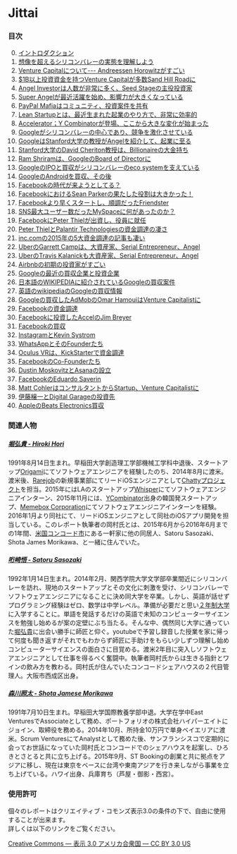 # Jittai

### 目次

0. [イントロダクション](Reports/intro.md)
1. [想像を超えるシリコンバレーの実態を理解しよう](Reports/01.md)
2. [Venture Capitalについて--- Andreessen Horowitzがすごい](Reports/02.md)
3. [$1B以上投資資金を持つVenture Capitalが多数Sand Hill Roadに](Reports/03.md)
4. [Angel Investorは人数が非常に多く、Seed Stageの主役投資家](Reports/04.md)
5. [Super Angelが最近活躍を始め、影響力が大きくなっている](Reports/05.md)
6. [PayPal Mafiaはコミュニティ、投資案件を共有](Reports/06.md)
7. [Lean Startupとは、最近生まれた起業のやり方で、非常に効率的](Reports/07.md)
8. [Accelerator；Y Combinatorが登場、ここから大きな変化が始まった](Reports/08.md)
9. [Googleがシリコンバレーの中心であり、競争を激化させている](Reports/09.md)
10. [GoogleはStanford大学の教授がAngelを紹介して、起業に至る](Reports/10.md)
11. [Stanford大学のDavid Cheriton教授は、Billionaireの大金持ち](Reports/11.md)
12. [Ram Shriramは、GoogleのBoard of Directorに](Reports/12.md)
13. [GoogleのIPOと買収がシリコンバレーのeco systemを支えている](Reports/13.md)
14. [GoogleのAndroidを買収、その後](Reports/14.md)
15. [Facebookの時代が来ようとしてる？](Reports/15.md)
16. [FacebookにおけるSean Parkerの果たした役割は大きかった！](Reports/16.md)
17. [Facebookより早くスタートし、順調だったFriendster](Reports/17.md)
18. [SNS最大ユーザー数だったMySpaceに何があったのか？](Reports/18.md)
19. [FacebookにPeter Thielが出資し、役員に就任](Reports/19.md)
20. [Peter ThielとPalantir Technologiesの資金調達の凄さ](Reports/20.md)
21. [inc.comの2015年の5大資金調達の記事も凄い](Reports/21.md)
22. [UberのGarrett Campは、大資産家、Serial Entrepreneur、Angel](Reports/22.md)
23. [UberのTravis Kalanickも大資産家、Serial Entrepreneur、Angel](Reports/23.md)
24. [Airbnbの初期の投資家がすごい](Reports/24.md)
25. [Googleの最近の買収企業と投資企業](Reports/25.md)
26. [日本語のWIKIPEDIAに紹介されているGoogleの買収案件](Reports/26.md)
27. [英語のwikipediaのGoogleの買収情報](Reports/27.md)
28. [Googleの買収したAdMobのOmar HamouiはVenture Capitalistに](Reports/28.md)
29. [Facebookの資金調達](Reports/29.md)
30. [Facebookに投資したAccelのJim Breyer](Reports/30.md)
31. [Facebookの買収](Reports/31.md)
32. [InstagramとKevin Systrom](Reports/32.md)
33. [WhatsAppとそのFounderたち](Reports/33.md)
34. [Oculus VRは、KickStarterで資金調達](Reports/34.md)
35. [FacebookのCo-Founderたち](Reports/35.md)
36. [Dustin MoskovitzとAsanaの設立](Reports/36.md)
37. [FacebookのEduardo Saverin](Reports/37.md)
38. [Matt CohlerはコンサルタントからStartup、Venture Capitalistに](Reports/38.md)
39. [伊藤穣一とDigital Garageの投資先](Reports/39.md)
40. [AppleのBeats Electronics買収](Reports/40.md)

### 関連人物

##### [堀弘貴 - Hiroki Hori](http://hirokihori.com/about)  
1991年8月14日生まれ。早稲田大学創造理工学部機械工学科中退後、スタートアップ[Origami](https://origami.com)にてソフトウェアエンジニアを経験したのち、2014年8月に渡米。渡米後、[Rarejob](https://www.rarejob.com/)の新規事業部にてリードiOSエンジニアとして[Chattyプロジェクト](https://www.rarejob.com/chatty_intro/)を担当。2015年にはLAのスタートアップ[Whisper](https://whisper.sh/)にてソフトウェアエンジニアインターン、2015年11月には、[YCombinator](https://www.ycombinator.com)出身の韓国発スタートアップ、[Memebox Corporation](https://us.memebox.com)にてソフトウェアエンジニアインターンを経験。2016年1月より同社にて、リードiOSエンジニアとして同社のiOSアプリ開発を担当している。このレポート執筆者の岡村氏とは、2015年6月から2016年6月までの1年間、[米国コンコード市](http://bit.ly/1rHn7lb)にある一軒家に他の同居人、Satoru Sasozaki、Shota James Morikawa、と一緒に住んでいた。

##### [哘崎悟 - Satoru Sasozaki](http://satorusasozaki.com/)
1992年1月14日生まれ。2014年2月、関西学院大学文学部卒業間近にシリコンバレーを訪れ、現地のスタートアップとその文化に刺激を受け、シリコンバレーでソフトウェアエンジニアになることに決め同大学を卒業。しかし、英語が話せずプログラミング経験はゼロ、数学は中学レベル。準備が必要だと思い[２年制大学](http://www.dvc.edu/)に入学することに。単語を発話するだけの英語で未知のコンピューターサイエンスを勉強し始めるが案の定壁にぶち当たる。そんな中、偶然同じ大学に通っていた[堀弘貴](http://hirokihori.com/about/)に出会い勝手に師匠と仰ぐ。youtubeで予習し録音した授業を家に帰って何度も聞き返すがそれでもわからず師匠に手助けをもらい少しずつ理解し始めコンピューターサイエンスの面白さに目覚める。渡米2年目に突入しソフトウェアエンジニアとして仕事を得るべく奮闘中。執筆者岡村氏からは生きる指針とワインの飲み方を教わる。岡村氏が住んでいたコンコードシェアハウスの２代目管理人。大阪市西成区出身。

##### [森川照太 - Shota Jamese Morikawa](https://twitter.com/james0710)
1991年7月10日生まれ。早稲田大学国際教養学部中退。大学在学中East VenturesでAssociateとして務め、ポートフォリオの株式会社ハイパーエイトにジョイン、取締役を務める。2014年10月、所持金10万円で単身ベイエリアに渡米。Scrum VenturesにてAnalystとして務めた後、サンフランシスコで定期的に会ってお世話になっていた岡村氏とコンコードでのシェアハウスを起案し、ひろきとさとると共に立ち上げる。2015年9月、ST Bookingの創業と共に拠点をアジアに移し、現在は東京をベースに台湾や東南アジアを行き来しながら事業を立ち上げている。ハワイ出身、兵庫育ち（芦屋・御影・西宮）。

### 使用許可

個々のレポートはクリエイティブ・コモンズ表示3.0の条件の下で、自由に使用することが出来ます。  
詳しくは以下のリンクをご覧ください。

[Creative Commons — 表示 3.0 アメリカ合衆国 — CC BY 3.0 US](http://creativecommons.org/licenses/by/3.0/us/deed.ja)
